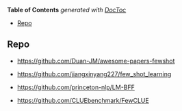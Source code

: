 <!-- START doctoc generated TOC please keep comment here to allow auto update -->
<!-- DON'T EDIT THIS SECTION, INSTEAD RE-RUN doctoc TO UPDATE -->
**Table of Contents**  *generated with [DocToc](https://github.com/thlorenz/doctoc)*

- [Repo](#repo)

<!-- END doctoc generated TOC please keep comment here to allow auto update -->


## Repo

- https://github.com/Duan-JM/awesome-papers-fewshot

- https://github.com/jiangxinyang227/few_shot_learning

- https://github.com/princeton-nlp/LM-BFF

- https://github.com/CLUEbenchmark/FewCLUE




